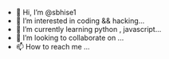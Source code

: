 - 👋 Hi, I’m @sbhise1
- 👀 I’m interested in coding && hacking...
- 🌱 I’m currently learning python , javascript...
- 💞️ I’m looking to collaborate on ...
- 📫 How to reach me ...

<!---
sbhise1/sbhise1 is a ✨ special ✨ repository because its `README.md` (this file) appears on your GitHub profile.
You can click the Preview link to take a look at your changes.
--->
